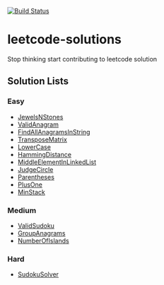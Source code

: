 [![Build Status](https://travis-ci.org/pratikpalashikar/leetcode-solutions.svg?branch=master)](https://travis-ci.org/pratikpalashikar/leetcode-solutions)

# leetcode-solutions
Stop thinking start contributing to leetcode solution


## Solution Lists

### Easy 

- [JewelsNStones](https://github.com/pratikpalashikar/leetcode-solutions/blob/master/src/main/java/com/techmisal/easy/JewelsNStones.java)
- [ValidAnagram](https://github.com/harmishlakhani/leetcode-solutions/blob/master/src/main/java/com/techmisal/medium/ValidAnagram.java)
- [FindAllAnagramsInString](https://github.com/harmishlakhani/leetcode-solutions/blob/master/src/main/java/com/techmisal/medium/FindAllAnagramsInString.java)
- [TransposeMatrix](https://github.com/pratikpalashikar/leetcode-solutions/blob/master/src/main/java/com/techmisal/easy/TransposeMatrix.java)
- [LowerCase](https://github.com/pratikpalashikar/leetcode-solutions/blob/master/src/main/java/com/techmisal/easy/LowerCase.java)
- [HammingDistance](https://github.com/pratikpalashikar/leetcode-solutions/blob/master/src/main/java/com/techmisal/easy/HammingDistance.java)
- [MiddleElementInLinkedList](https://github.com/pratikpalashikar/leetcode-solutions/blob/master/src/main/java/com/techmisal/easy/MiddleElement.java)
- [JudgeCircle](https://github.com/pratikpalashikar/leetcode-solutions/blob/master/src/main/java/com/techmisal/easy/JudgeCircle.java)
- [Parentheses](https://github.com/pratikpalashikar/leetcode-solutions/blob/master/src/main/java/com/techmisal/easy/Parentheses.java)
- [PlusOne](https://github.com/pratikpalashikar/leetcode-solutions/blob/master/src/main/java/com/techmisal/easy/PlusOne.java)
- [MinStack](https://github.com/pratikpalashikar/leetcode-solutions/blob/master/src/main/java/com/techmisal/easy/MinStack.java)

### Medium

- [ValidSudoku](https://github.com/harmishlakhani/leetcode-solutions/blob/master/src/main/java/com/techmisal/medium/ValidSudoku.java)
- [GroupAnagrams](https://github.com/harmishlakhani/leetcode-solutions/blob/master/src/main/java/com/techmisal/medium/GroupAnagrams.java)
- [NumberOfIslands](https://github.com/harmishlakhani/leetcode-solutions/blob/master/src/main/java/com/techmisal/medium/NumberOfIslands.java)

### Hard

- [SudokuSolver](https://github.com/harmishlakhani/leetcode-solutions/blob/master/src/main/java/com/techmisal/hard/SudokuSolver.java)

